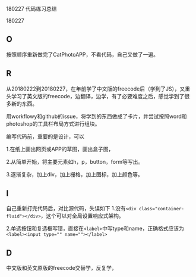 180227 代码练习总结

180227

## O
 按照顺序重新做完了CatPhotoAPP，不看代码，自己又做了一遍。

## R
从20180222到20180227，在年前学了中文版的freecode后（学到了JS），又重头学习了英文版的freecode，边翻译，边学，有了必要难度之后，感觉学到了很多新的东西。

用workflowy和github的issue，将学到的东西做成了卡片，并尝试按照word和photoshop的工具栏布局方式进行组块。


编写代码前，重要的是设计，可以

1.在纸上画出网页或APP的草图，画出盒子图，

2.从简单开始，将主要元素如h，p，button，form等写出。

3.逐渐复杂，加上div，加上栅格，加上图标，加上颜色等。

## I
自己重新打完代码后，对比源代码，失误如下
 1.没有`<div class="container-fluid"></div>`，这个可以对全局设置响应式架构。

  2.单选按钮和复选框写错，直接在`<label>`中写type和name，正确格式应该为
`<label><input type="" name=""></label>`

## D

中文版和英文原版的freecode交替学，反复学，
 



